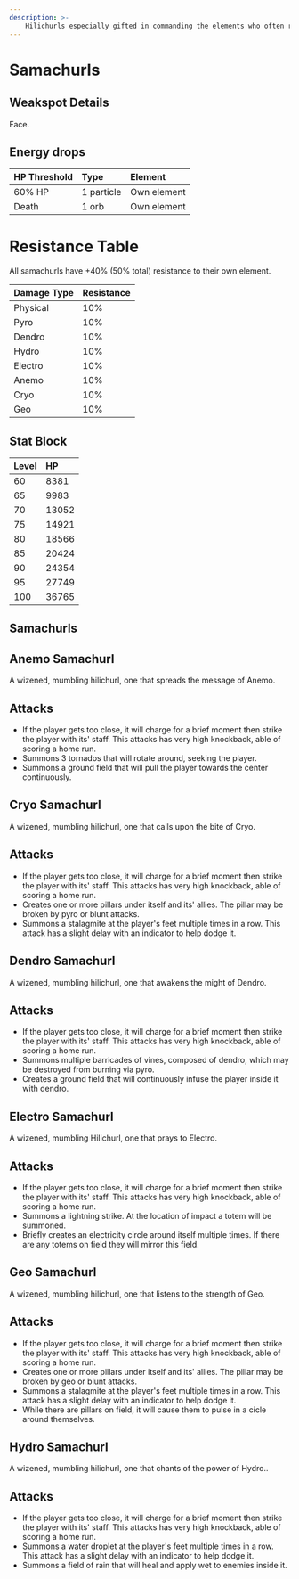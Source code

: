 ```yaml
---
description: >-
    Hilichurls especially gifted in commanding the elements who often reach the zenith of their skill in their twilight years. Their ability to command the flowing winds stems from dark, forgotten memories.
---
```


# Samachurls

## Weakspot Details

Face.

## Energy drops  

| HP Threshold | Type | Element |
| :--- | :--- | :--- |
| 60% HP | 1 particle | Own element |
| Death | 1 orb | Own element |

# Resistance Table

All samachurls have +40% (50% total) resistance to their own element.

| Damage Type | Resistance |
| :--- | :--- |
| Physical | 10% |
| Pyro | 10% |
| Dendro | 10% |
| Hydro | 10% |
| Electro | 10% |
| Anemo | 10% |
| Cryo | 10% |
| Geo | 10% |

## Stat Block

| Level | HP |
| :--- | :--- |
| 60 | 8381 |
| 65 | 9983 |
| 70 | 13052 |
| 75 | 14921 |
| 80 | 18566 |
| 85 | 20424 |
| 90 | 24354 |
| 95 | 27749 |
| 100 | 36765 |

## Samachurls

<Tabs>
<TabItem value="anemo" label="Anemo">

## Anemo Samachurl

A wizened, mumbling hilichurl, one that spreads the message of Anemo.

## Attacks

* If the player gets too close, it will charge for a brief moment then strike the player with its' staff. This attacks has very high knockback, able of scoring a home run. 
* Summons 3 tornados that will rotate around, seeking the player.
* Summons a ground field that will pull the player towards the center continuously.

</TabItem>

<TabItem value="cryo" label="Cryo">

## Cryo Samachurl

A wizened, mumbling hilichurl, one that calls upon the bite of Cryo.

## Attacks

* If the player gets too close, it will charge for a brief moment then strike the player with its' staff. This attacks has very high knockback, able of scoring a home run. 
* Creates one or more pillars under itself and its' allies. The pillar may be broken by pyro or blunt attacks.
* Summons a stalagmite at the player's feet multiple times in a row. This attack has a slight delay with an indicator to help dodge it.

</TabItem>

<TabItem value="dendro" label="Dendro">

## Dendro Samachurl

A wizened, mumbling hilichurl, one that awakens the might of Dendro.

## Attacks

* If the player gets too close, it will charge for a brief moment then strike the player with its' staff. This attacks has very high knockback, able of scoring a home run. 
* Summons multiple barricades of vines, composed of dendro, which may be destroyed from burning via pyro.
* Creates a ground field that will continuously infuse the player inside it with dendro.

</TabItem>

<TabItem value="electro" label="Electro">

## Electro Samachurl

A wizened, mumbling Hilichurl, one that prays to Electro.

## Attacks

* If the player gets too close, it will charge for a brief moment then strike the player with its' staff. This attacks has very high knockback, able of scoring a home run. 
* Summons a lightning strike. At the location of impact a totem will be summoned.
* Briefly creates an electricity circle around itself multiple times. If there are any totems on field they will mirror this field. 

</TabItem>

<TabItem value="geo" label="Geo">

## Geo Samachurl

A wizened, mumbling hilichurl, one that listens to the strength of Geo.

## Attacks

* If the player gets too close, it will charge for a brief moment then strike the player with its' staff. This attacks has very high knockback, able of scoring a home run. 
* Creates one or more pillars under itself and its' allies. The pillar may be broken by geo or blunt attacks.
* Summons a stalagmite at the player's feet multiple times in a row. This attack has a slight delay with an indicator to help dodge it.
* While there are pillars on field, it will cause them to pulse in a cicle around themselves.

</TabItem>

<TabItem value="hydro" label="Hydro">

## Hydro Samachurl

A wizened, mumbling hilichurl, one that chants of the power of Hydro..

## Attacks

* If the player gets too close, it will charge for a brief moment then strike the player with its' staff. This attacks has very high knockback, able of scoring a home run. 
* Summons a water droplet at the player's feet multiple times in a row. This attack has a slight delay with an indicator to help dodge it.
* Summons a field of rain that will heal and apply wet to enemies inside it.

</TabItem>
</Tabs>
